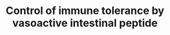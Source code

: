 ---
annotations:
- id: PW:0000355
  parent: regulatory pathway
  type: Pathway Ontology
  value: homeostasis pathway
- id: PW:0000818
  parent: signaling pathway
  type: Pathway Ontology
  value: signaling pathway pertinent to immunity
authors:
- Laurent
- Ariutta
- Egonw
- Khanspers
- DeSl
description: Control of immune tolerance by VIP controls immune homeostasis.  Vasoactive
  intestinal peptide (VIP) is released from nerve terminals (nervous source) and blood
  (endocrine source), or produced by T helper 2 (TH2) cells or macrophages (immune
  source) in response to antigenic and inflammatory stimulation. VIP induces immune
  tolerance and inhibits the autoimmune response through different non-excluding mechanisms.
  First, it induces the generation and differentiation of TH2-cell functions and decrease
  TH1-cell functions through direct actions on differentiating T cells, or indirectly
  by regulating antigen presenting cell (APC) functions. As a consequence, the inflammatory
  and autoimmune responses are impaired, and the anti-helminthic and atopic responses
  are increased, because the infiltration and activation of neutrophils and macrophages
  by interferon-γ (IFNγ) and the production of complement-activating IgG2 antibodies
  are avoided. Second, VIP impairs the co-stimulatory activity of APCs on effector
  T cells, inhibiting subsequent clonal expansion. This avoids the inflammatory response
  and its cytotoxic effect against the target tissue. Third, VIP induces the generation
  of regulatory T cells that suppress the activation of autoreactive T cells by producing
  interleukin-10 (IL-10) and transforming growth factor-β (TGFβ). This effect contributes
  to the maintenance of an anti-inflammatory state and restores immune tolerance.
last-edited: 2019-09-25
organisms:
- Homo sapiens
redirect_from:
- /index.php/Pathway:WP4484
- /instance/WP4484
revision: null
schema-jsonld:
- '@context': https://schema.org/
  '@id': https://wikipathways.github.io/pathways/WP4484.html
  '@type': Dataset
  creator:
    '@type': Organization
    name: WikiPathways
  description: Control of immune tolerance by VIP controls immune homeostasis.  Vasoactive
    intestinal peptide (VIP) is released from nerve terminals (nervous source) and
    blood (endocrine source), or produced by T helper 2 (TH2) cells or macrophages
    (immune source) in response to antigenic and inflammatory stimulation. VIP induces
    immune tolerance and inhibits the autoimmune response through different non-excluding
    mechanisms. First, it induces the generation and differentiation of TH2-cell functions
    and decrease TH1-cell functions through direct actions on differentiating T cells,
    or indirectly by regulating antigen presenting cell (APC) functions. As a consequence,
    the inflammatory and autoimmune responses are impaired, and the anti-helminthic
    and atopic responses are increased, because the infiltration and activation of
    neutrophils and macrophages by interferon-γ (IFNγ) and the production of complement-activating
    IgG2 antibodies are avoided. Second, VIP impairs the co-stimulatory activity of
    APCs on effector T cells, inhibiting subsequent clonal expansion. This avoids
    the inflammatory response and its cytotoxic effect against the target tissue.
    Third, VIP induces the generation of regulatory T cells that suppress the activation
    of autoreactive T cells by producing interleukin-10 (IL-10) and transforming growth
    factor-β (TGFβ). This effect contributes to the maintenance of an anti-inflammatory
    state and restores immune tolerance.
  keywords:
  - CD28
  - CD80
  - CD86
  - CD95
  - CTLA4
  - IFNG
  - IL10
  - IL12A
  - IL12B
  - IL2
  - IL4
  - IL5
  - MHCII
  - TCR
  - TGFB
  - VIP
  license: CC0
  name: Control of immune tolerance by vasoactive intestinal peptide
seo: CreativeWork
title: Control of immune tolerance by vasoactive intestinal peptide
wpid: WP4484
---